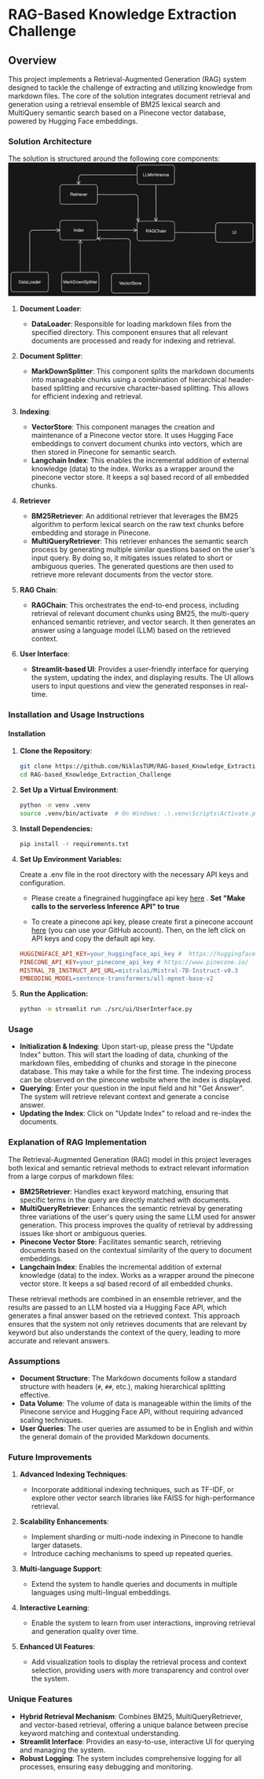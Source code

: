 # RAG-Based Knowledge Extraction Challenge

## Overview

This project implements a Retrieval-Augmented Generation (RAG) system designed to tackle the challenge of extracting and utilizing knowledge from markdown files. The core of the solution integrates document retrieval and generation using a retrieval ensemble of BM25 lexical search and MultiQuery semantic search based on a Pinecone vector database, powered by Hugging Face embeddings.

### Solution Architecture

The solution is structured around the following core components:
![RAG Architecture Overview](resources/rag_architecture_overview.png)

1. **Document Loader**:
   - **DataLoader**: Responsible for loading markdown files from the specified directory. This component ensures that all relevant documents are processed and ready for indexing and retrieval.

2. **Document Splitter**:
   - **MarkDownSplitter**: This component splits the markdown documents into manageable chunks using a combination of hierarchical header-based splitting and recursive character-based splitting. This allows for efficient indexing and retrieval.

3. **Indexing**:
   - **VectorStore**: This component manages the creation and maintenance of a Pinecone vector store. It uses Hugging Face embeddings to convert document chunks into vectors, which are then stored in Pinecone for semantic search.
   - **Langchain Index**: This enables the incremental addition of external knowledge (data) to the index. Works as a wrapper around the pinecone vector store. It keeps a sql based record of all embedded chunks. 

4. **Retriever**
   - **BM25Retriever**: An additional retriever that leverages the BM25 algorithm to perform lexical search on the raw text chunks before embedding and storage in Pinecone.
   - **MultiQueryRetriever**: This retriever enhances the semantic search process by generating multiple similar questions based on the user's input query. By doing so, it mitigates issues related to short or ambiguous queries. The generated questions are then used to retrieve more relevant documents from the vector store.

5. **RAG Chain**:
   - **RAGChain**: This orchestrates the end-to-end process, including retrieval of relevant document chunks using BM25, the multi-query enhanced semantic retriever, and vector search. It then generates an answer using a language model (LLM) based on the retrieved context.

6. **User Interface**:
   - **Streamlit-based UI**: Provides a user-friendly interface for querying the system, updating the index, and displaying results. The UI allows users to input questions and view the generated responses in real-time.

### Installation and Usage Instructions

#### Installation

1. **Clone the Repository**:
   ```bash
   git clone https://github.com/NiklasTUM/RAG-based_Knowledge_Extraction_Challenge.git
   cd RAG-based_Knowledge_Extraction_Challenge

2. **Set Up a Virtual Environment**:
   ````bash
   python -m venv .venv
   source .venv/bin/activate  # On Windows: .\.venv\Scripts\Activate.ps1

3. **Install Dependencies:**
   ```bash
   pip install -r requirements.txt

4. **Set Up Environment Variables:**

   Create a .env file in the root directory with the necessary API keys and configuration. 
   
   - Please create a finegrained huggingface api key [here](https://huggingface.co/settings/tokens/new?) . 
   **Set "Make calls to the serverless Inference API"  to true**
   
   - To create a pinecone api key, please create first a pinecone account [here](https://huggingface.co/settings/tokens/new?)
   (you can use your GitHub account). Then, on the left click on API keys and copy the default api key.
   ````makefile
   HUGGINGFACE_API_KEY=your_huggingface_api_key #  https://huggingface.co/settings/tokens/new?
   PINECONE_API_KEY=your_pinecone_api_key # https://www.pinecone.io/ 
   MISTRAL_7B_INSTRUCT_API_URL=mistralai/Mistral-7B-Instruct-v0.3
   EMBEDDING_MODEL=sentence-transformers/all-mpnet-base-v2

5. **Run the Application:**
   ```bash
   python -m streamlit run ./src/ui/UserInterface.py

### Usage
- **Initialization & Indexing**: Upon start-up, please press the "Update Index" button. This will start the loading of data, chunking of the markdown files, embedding of chunks and storage in the pinecone database. This may take a while for the first time. The indexing process can be observed on the pinecone website where the index is displayed.
- **Querying**: Enter your question in the input field and hit "Get Answer". The system will retrieve relevant context and generate a concise answer.
- **Updating the Index**: Click on "Update Index" to reload and re-index the documents.

### Explanation of RAG Implementation

The Retrieval-Augmented Generation (RAG) model in this project leverages both lexical and semantic retrieval methods to extract relevant information from a large corpus of markdown files:

- **BM25Retriever**: Handles exact keyword matching, ensuring that specific terms in the query are directly matched with documents.
- **MultiQueryRetriever**: Enhances the semantic retrieval by generating three variations of the user's query using the same LLM used for answer generation. This process improves the quality of retrieval by addressing issues like short or ambiguous queries.
- **Pinecone Vector Store**: Facilitates semantic search, retrieving documents based on the contextual similarity of the query to document embeddings.
- **Langchain Index**: Enables the incremental addition of external knowledge (data) to the index. Works as a wrapper around the pinecone vector store. It keeps a sql based record of all embedded chunks. 

These retrieval methods are combined in an ensemble retriever, and the results are passed to an LLM hosted via a Hugging Face API, which generates a final answer based on the retrieved context. This approach ensures that the system not only retrieves documents that are relevant by keyword but also understands the context of the query, leading to more accurate and relevant answers.

### Assumptions

- **Document Structure**: The Markdown documents follow a standard structure with headers (`#`, `##`, etc.), making hierarchical splitting effective.
- **Data Volume**: The volume of data is manageable within the limits of the Pinecone service and Hugging Face API, without requiring advanced scaling techniques.
- **User Queries**: The user queries are assumed to be in English and within the general domain of the provided Markdown documents.

### Future Improvements
1. **Advanced Indexing Techniques**:
   - Incorporate additional indexing techniques, such as TF-IDF, or explore other vector search libraries like FAISS for high-performance retrieval.

2. **Scalability Enhancements**:
   - Implement sharding or multi-node indexing in Pinecone to handle larger datasets.
   - Introduce caching mechanisms to speed up repeated queries.

3. **Multi-language Support**:
   - Extend the system to handle queries and documents in multiple languages using multi-lingual embeddings.

4. **Interactive Learning**:
   - Enable the system to learn from user interactions, improving retrieval and generation quality over time.

5. **Enhanced UI Features**:
   - Add visualization tools to display the retrieval process and context selection, providing users with more transparency and control over the system.

### Unique Features

- **Hybrid Retrieval Mechanism**: Combines BM25, MultiQueryRetriever, and vector-based retrieval, offering a unique balance between precise keyword matching and contextual understanding.
- **Streamlit Interface**: Provides an easy-to-use, interactive UI for querying and managing the system.
- **Robust Logging**: The system includes comprehensive logging for all processes, ensuring easy debugging and monitoring.


